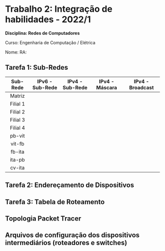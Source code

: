 # Trabalho 2: Integração de habilidades - 2022/1
**Disciplina: Redes de Computadores**

Curso: Engenharia de Computação / Elétrica

Nome:                                                       RA:


## Tarefa 1:  Sub-Redes
| Sub- Rede |             IPv6 - Sub-Rede            |  IPv4 - Sub-Rede  |  IPv4 - Máscara   | IPv4 - Broadcast  |    
|:---------:|:--------------------------------------:|:-----------------:|:-----------------:|:-----------------:|
| Matriz    | | | | 
| Filial 1  | | | |
| Filial 2  | | | |
| Filial 3  | | | |
| Filial 4  | | | |
| pb-vit    | | | |
| vit-fb    | | | |
| fb-ita    | | | |
| ita-pb    | | | |
| cv-ita    | | | |


## Tarefa 2: Endereçamento de Dispositivos


## Tarefa 3: Tabela de Roteamento

## Topologia Packet Tracer

## Arquivos de configuração dos dispositivos intermediários (roteadores e switches)

